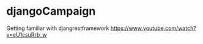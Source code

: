 # djangoCampaign

Getting familiar with djangrestframework
https://www.youtube.com/watch?v=eU1csuRrb_w
